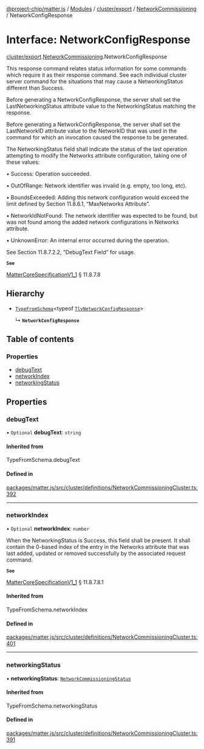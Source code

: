[@project-chip/matter.js](../README.md) / [Modules](../modules.md) / [cluster/export](../modules/cluster_export.md) / [NetworkCommissioning](../modules/cluster_export.NetworkCommissioning.md) / NetworkConfigResponse

# Interface: NetworkConfigResponse

[cluster/export](../modules/cluster_export.md).[NetworkCommissioning](../modules/cluster_export.NetworkCommissioning.md).NetworkConfigResponse

This response command relates status information for some commands which require it as their response command.
See each individual cluster server command for the situations that may cause a NetworkingStatus different than
Success.

Before generating a NetworkConfigResponse, the server shall set the LastNetworkingStatus attribute value to the
NetworkingStatus matching the response.

Before generating a NetworkConfigResponse, the server shall set the LastNetworkID attribute value to the
NetworkID that was used in the command for which an invocation caused the response to be generated.

The NetworkingStatus field shall indicate the status of the last operation attempting to modify the Networks
attribute configuration, taking one of these values:

  • Success: Operation succeeded.

  • OutOfRange: Network identifier was invalid (e.g. empty, too long, etc).

  • BoundsExceeded: Adding this network configuration would exceed the limit defined by Section 11.8.6.1,
    “MaxNetworks Attribute”.

  • NetworkIdNotFound: The network identifier was expected to be found, but was not found among the added
    network configurations in Networks attribute.

  • UnknownError: An internal error occurred during the operation.

See Section 11.8.7.2.2, “DebugText Field” for usage.

**`See`**

[MatterCoreSpecificationV1_1](spec_export.MatterCoreSpecificationV1_1.md) § 11.8.7.8

## Hierarchy

- [`TypeFromSchema`](../modules/tlv_export.md#typefromschema)\<typeof [`TlvNetworkConfigResponse`](../modules/cluster_export.NetworkCommissioning.md#tlvnetworkconfigresponse)\>

  ↳ **`NetworkConfigResponse`**

## Table of contents

### Properties

- [debugText](cluster_export.NetworkCommissioning.NetworkConfigResponse.md#debugtext)
- [networkIndex](cluster_export.NetworkCommissioning.NetworkConfigResponse.md#networkindex)
- [networkingStatus](cluster_export.NetworkCommissioning.NetworkConfigResponse.md#networkingstatus)

## Properties

### debugText

• `Optional` **debugText**: `string`

#### Inherited from

TypeFromSchema.debugText

#### Defined in

[packages/matter.js/src/cluster/definitions/NetworkCommissioningCluster.ts:392](https://github.com/project-chip/matter.js/blob/3adaded6/packages/matter.js/src/cluster/definitions/NetworkCommissioningCluster.ts#L392)

___

### networkIndex

• `Optional` **networkIndex**: `number`

When the NetworkingStatus is Success, this field shall be present. It shall contain the 0-based index of the
entry in the Networks attribute that was last added, updated or removed successfully by the associated
request command.

**`See`**

[MatterCoreSpecificationV1_1](spec_export.MatterCoreSpecificationV1_1.md) § 11.8.7.8.1

#### Inherited from

TypeFromSchema.networkIndex

#### Defined in

[packages/matter.js/src/cluster/definitions/NetworkCommissioningCluster.ts:401](https://github.com/project-chip/matter.js/blob/3adaded6/packages/matter.js/src/cluster/definitions/NetworkCommissioningCluster.ts#L401)

___

### networkingStatus

• **networkingStatus**: [`NetworkCommissioningStatus`](../enums/cluster_export.NetworkCommissioning.NetworkCommissioningStatus.md)

#### Inherited from

TypeFromSchema.networkingStatus

#### Defined in

[packages/matter.js/src/cluster/definitions/NetworkCommissioningCluster.ts:391](https://github.com/project-chip/matter.js/blob/3adaded6/packages/matter.js/src/cluster/definitions/NetworkCommissioningCluster.ts#L391)
